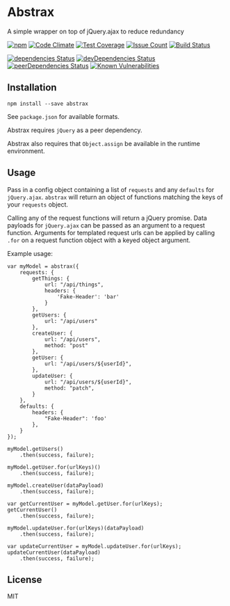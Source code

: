 # Abstrax

A simple wrapper on top of jQuery.ajax to reduce redundancy

[![npm](https://img.shields.io/npm/v/abstrax.svg?maxAge=2592000)](https://www.npmjs.com/package/abstrax)
[![Code
Climate](https://codeclimate.com/github/farneman/abstrax/badges/gpa.svg)](https://codeclimate.com/github/farneman/abstrax)
[![Test
Coverage](https://codeclimate.com/github/farneman/abstrax/badges/coverage.svg)](https://codeclimate.com/github/farneman/abstrax/coverage)
[![Issue
Count](https://codeclimate.com/github/farneman/abstrax/badges/issue_count.svg)](https://codeclimate.com/github/farneman/abstrax)
[![Build
Status](https://travis-ci.org/farneman/abstrax.svg?branch=master)](https://travis-ci.org/farneman/abstrax)

[![dependencies
Status](https://david-dm.org/farneman/abstrax/status.svg)](https://david-dm.org/farneman/abstrax)
[![devDependencies
Status](https://david-dm.org/farneman/abstrax/dev-status.svg)](https://david-dm.org/farneman/abstrax?type=dev)
[![peerDependencies
Status](https://david-dm.org/farneman/abstrax/peer-status.svg)](https://david-dm.org/farneman/abstrax?type=peer)
[![Known
Vulnerabilities](https://snyk.io/test/npm/name/badge.svg)](https://snyk.io/test/npm/name)

## Installation

```
npm install --save abstrax
```

See `package.json` for available formats.

Abstrax requires `jQuery` as a peer dependency.

Abstrax also requires that `Object.assign` be available in the runtime environment.

## Usage

Pass in a config object containing a list of `requests` and any `defaults` for
`jQuery.ajax`. `abstrax` will return an object of functions matching the keys
of your `requests` object.

Calling any of the request functions will return a jQuery promise. Data
payloads for `jQuery.ajax` can be passed as an argument to a request function.
Arguments for templated request urls can be applied by calling `.for` on a
request function object with a keyed object argument.

Example usage:

```
var myModel = abstrax({
    requests: {
        getThings: {
            url: "/api/things",
            headers: {
                'Fake-Header': 'bar'
            }
        },
        getUsers: {
            url: "/api/users"
        },
        createUser: {
            url: "/api/users",
            method: "post"
        },
        getUser: {
            url: "/api/users/${userId}",
        },
        updateUser: {
            url: "/api/users/${userId}",
            method: "patch",
        }
    },
    defaults: {
        headers: {
            "Fake-Header": 'foo'
        },
    }
});

myModel.getUsers()
    .then(success, failure);

myModel.getUser.for(urlKeys)()
    .then(success, failure);

myModel.createUser(dataPayload)
    .then(success, failure);

var getCurrentUser = myModel.getUser.for(urlKeys);
getCurrentUser()
    .then(success, failure);

myModel.updateUser.for(urlKeys)(dataPayload)
    .then(success, failure);

var updateCurrentUser = myModel.updateUser.for(urlKeys);
updateCurrentUser(dataPayload)
    .then(success, failure);
```

## License

MIT
